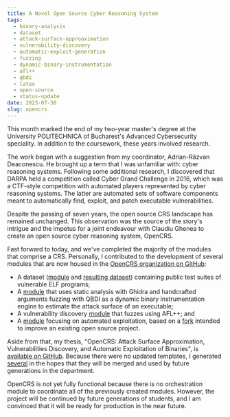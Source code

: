 ```yaml
---
title: A Novel Open Source Cyber Reasoning System
tags:
  - binary-analysis
  - dataset
  - attack-surface-approaximation
  - vulnerability-discovery
  - automatic-exploit-generation
  - fuzzing
  - dynamic-binary-instrumentation
  - afl++
  - qbdi
  - latex
  - open-source
  - status-update
date: 2023-07-30
slug: opencrs
---
```


This month marked the end of my two-year master's degree at the University POLITECHNICA of Bucharest's Advanced Cybersecurity speciality. In addition to the coursework, these years involved research.

The work began with a suggestion from my coordinator, Adrian-Răzvan Deaconescu. He brought up a term that I was unfamiliar with: cyber reasoning systems. Following some additional research, I discovered that DARPA held a competition called Cyber Grand Challenge in 2016, which was a CTF-style competition with automated players represented by cyber reasoning systems. The latter are automated sets of software components meant to automatically find, exploit, and patch executable vulnerabilities.

Despite the passing of seven years, the open source CRS landscape has remained unchanged. This observation was the source of the story's intrigue and the impetus for a joint endeavour with Claudiu Ghenea to create an open source cyber reasoning system, OpenCRS.

Fast forward to today, and we've completed the majority of the modules that comprise a CRS. Personally, I contributed to the development of several modules that are now housed in the [OpenCRS organization on GitHub](https://github.com/open-crs):
- A dataset ([module](https://github.com/open-crs/dataset) and [resulting dataset](https://github.com/open-crs/opencrs_dataset)) containing public test suites of vulnerable ELF programs;
- A [module](https://github.com/open-crs/attack_surface_approximation) that uses static analysis with Ghidra and handcrafted arguments fuzzing with QBDI as a dynamic binary instrumentation engine to estimate the attack surface of an executable;
- A vulnerability discovery [module](https://github.com/open-crs/vulnerability_detection) that fuzzes using AFL++; and
- A [module](https://github.com/open-crs/automatic_exploit_generation) focusing on automated exploitation, based on a [fork](https://github.com/open-crs/zeratool_lib) intended to improve an existing open source project.

Aside from that, my thesis, "OpenCRS: Attack Surface Approximation, Vulnerabilities Discovery, and Automatic Exploitation of Binaries", is [available on GitHub](https://github.com/iosifache/MastersThesis). Because there were no updated templates, I generated [several](https://github.com/cs-pub-ro/templates/pull/1) in the hopes that they will be merged and used by future generations in the department.

OpenCRS is not yet fully functional because there is no orchestration module to coordinate all of the previously created modules. However, the project will be continued by future generations of students, and I am convinced that it will be ready for production in the near future.
